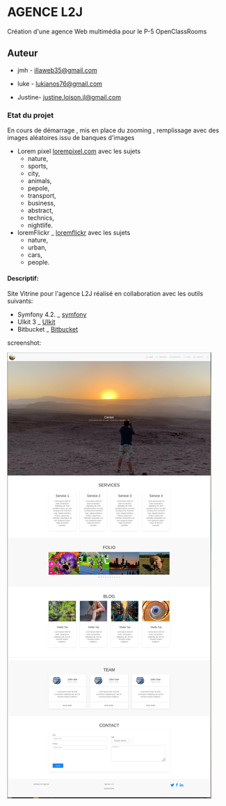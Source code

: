 # AGENCE L2J

Création d'une agence Web multimédia pour le P-5 OpenClassRooms

## Auteur

- jmh - illaweb35@gmail.com

- luke - lukianos76@gmail.com

- Justine- justine.loison.jl@gmail.com

### Etat du projet

En cours de démarrage , mis en place du zooming , remplissage avec des images aléatoires issu de banques d'images
- Lorem pixel  [lorempixel.com](https://lorempixel.com) avec les sujets
    - nature,
    - sports,
    - city,
    - animals,
    - pepole,
    - transport,
    - business,
    - abstract,
    - technics,
    - nightlife.
- loremFlickr _ [loremflickr](https://loremflickr.com) avec les sujets
    - nature,
    - urban,
    - cars,
    - people.

#### Descriptif:

Site Vitrine pour l'agence L2J réalisé en collaboration avec les outils suivants:

- Symfony 4.2. _ [symfony](https://symfony.com)
- UIkit 3  _ [UIkit](https://getuikit.com/)
- Bitbucket  _ [Bitbucket](https://bitbucket.org)

screenshot:

![Projet Agence L2J One-page](/public/img/onePage.png "One-page")